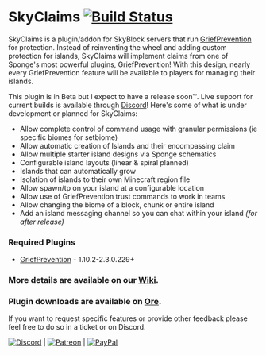 # SkyClaims [![Build Status](https://travis-ci.org/Mohron/SkyClaims.svg?branch=development)](https://travis-ci.org/Mohron/SkyClaims)
SkyClaims is a plugin/addon for SkyBlock servers that run [GriefPrevention](https://forums.spongepowered.org/t/griefprevention-official-thread/1123) for protection.
Instead of reinventing the wheel and adding custom protection for islands, SkyClaims will implement claims from one of Sponge's most powerful plugins,  GriefPrevention!
With this design, nearly every GriefPrevention feature will be available to players for managing their islands.

This plugin is in Beta but I expect to have a release soon™. Live support for current builds is available through [Discord](https://discord.gg/EkVQycV)! Here's some of what is under development or planned for SkyClaims:

- Allow complete control of command usage with granular permissions (ie specific biomes for setbiome)
- Allow automatic creation of Islands and their encompassing claim
- Allow multiple starter island designs via Sponge schematics
- Configurable island layouts (linear & spiral planned)
- Islands that can automatically grow
- Isolation of islands to their own Minecraft region file
- Allow spawn/tp on your island at a configurable location 
- Allow use of GriefPrevention trust commands to work in teams
- Allow changing the biome of a block, chunk or entire island
- Add an island messaging channel so you can chat within your island _(for after release)_

### Required Plugins
- [GriefPrevention](https://forums.spongepowered.org/t/griefprevention-official-thread/1123) -  1.10.2-2.3.0.229+

### More details are available on our [Wiki](https://github.com/DevOnTheRocks/SkyClaims/wiki/).

### Plugin downloads are available on [Ore](https://ore.spongepowered.org/Mohron/SkyClaims/).

If you want to request specific features or provide other feedback please feel free to do so in a ticket or on Discord.


[![Discord](https://github.com/DevOnTheRocks/SkyClaims/wiki/images/Discord.png)](https://discord.gg/EkVQycV)
| [![Patreon](https://github.com/DevOnTheRocks/SkyClaims/wiki/images/Patreon.png)](https://www.patreon.com/mohron)
| [![PayPal](https://github.com/DevOnTheRocks/SkyClaims/wiki/images/Paypal.png)](https://www.paypal.com/cgi-bin/webscr?cmd=_s-xclick&hosted_button_id=CWCCQB9HG2P7A)
